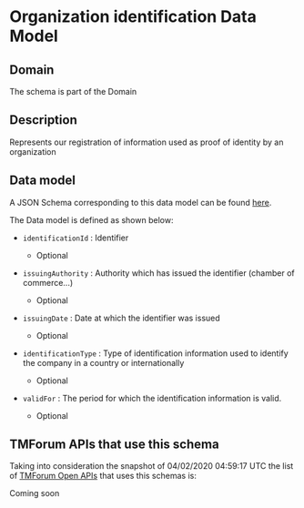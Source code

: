 # Organization identification Data Model

## Domain

The  schema is part of the  Domain

## Description

Represents our registration of information used as proof of identity by an organization

## Data model

A JSON Schema corresponding to this data model can be found
[here](https://github.com/tmforum-rand/schemas/blob/candidates/EngagedParty/OrganizationIdentification.schema.json).

The Data model is defined as shown below:

- `identificationId` : Identifier

  - Optional


- `issuingAuthority` : Authority which has issued the identifier (chamber of commerce...)

  - Optional


- `issuingDate` : Date at which the identifier was issued

  - Optional


- `identificationType` : Type of identification information used to identify the company in a country or internationally

  - Optional


- `validFor` : The period for which the identification information is valid.

  - Optional






## TMForum APIs that use this schema

Taking into consideration the snapshot of 04/02/2020 04:59:17 UTC the list of [TMForum Open APIs](https://www.tmforum.org/open-apis/) that uses this schemas is:

Coming soon